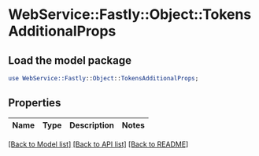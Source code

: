 # WebService::Fastly::Object::TokensAdditionalProps

## Load the model package
```perl
use WebService::Fastly::Object::TokensAdditionalProps;
```

## Properties
Name | Type | Description | Notes
------------ | ------------- | ------------- | -------------

[[Back to Model list]](../README.md#documentation-for-models) [[Back to API list]](../README.md#documentation-for-api-endpoints) [[Back to README]](../README.md)


